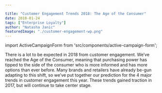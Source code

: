```yaml
---

title: "Customer Engagement Trends 2018: The Age of the Consumer"
date: 2018-01-24
tags: ["Enterprise Loyalty"]
author: "Natasha Janic"
featuredImage: "./customer-engagement-wp.png"
---
```


import ActiveCampaignForm from 'src/components/active-campaign-form';

There is a lot to be expected in 2018 from customer engagement. We’ve reached the Age of the Consumer, meaning that purchasing power has tipped to the side of the consumer who is more informed and has more options than ever before. Many brands and retailers have already be-gun adapting to this shift, so we’ve put together our prediction for the 4 major trends in customer engagement this year. These trends gained traction in 2017, but will  continue to take center stage.

<ActiveCampaignForm formID="_form_7" formSrc="https://hatchloyalty.activehosted.com/f/embed.php?id=7"/>
